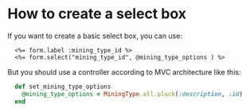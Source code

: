 # How to create a select box

If you want to create a basic select box, you can use:
```erb
  <%= form.label :mining_type_id %>  
  <%= form.select("mining_type_id", @mining_type_options ) %>  
```
But you should use a controller according to MVC architecture like this:
```ruby
  def set_mining_type_options  
    @mining_type_options = MiningType.all.pluck(:description, :id)  
  end
```
